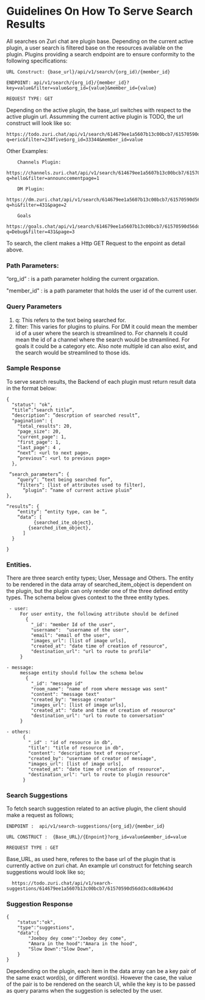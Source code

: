 # Guidelines On How To Serve Search Results


All searches on Zuri chat are plugin base. Depending on the current active plugin, a user search is filtered base on the resources available on the plugin. 
Plugins providing a search endpoint are to ensure conformity to the following specifications:

```
URL Construct: {base_url}/api/v1/search/{org_id)/{member_id} 
   
ENDPOINT: api/v1/search/{org_id}/{member_id}?key=value&filter=value&org_id={value}&member_id={value}  
   
REQUEST TYPE: GET 

```

Depending on the active plugin, the base_url switches with respect to the active plugin url. Assumming the current active plugin is TODO, the url construct will look like so:

```  
https://todo.zuri.chat/api/v1/search/614679ee1a5607b13c00bcb7/61570590d56dd3c4d8a9643d?q=eric&filter=234five$org_id=33344&member_id=value 
```

Other Examples:
```
    Channels Plugin:
    https://channels.zuri.chat/api/v1/search/614679ee1a5607b13c00bcb7/61570590d56dd3c4d8a9643d?q=hello&filter=announccementpage=1
 
    DM Plugin:
    https://dm.zuri.chat/api/v1/search/614679ee1a5607b13c00bcb7/61570590d56dd3c4d8a9643d?q=hi&filter=431&page=2
 
    Goals
    https://goals.chat/api/v1/search/614679ee1a5607b13c00bcb7/61570590d56dd3c4d8a9643d?q=Debug&filter=431&page=3

```

To search, the client makes a Http GET Request to the enpoint as detail above.  

### Path Parameters:

  “org_id” : is a path parameter holding the current orgazation.

  "member_id" : is a path parameter that holds the user id of the current user.

### Query Parameters
 1. q: This refers to the text being searched for.
 2. filter: This varies for plugins to pluins. For DM it could mean the member id of a user  where the search is streamlined to. For channels it could mean the id of a channel where the search  would be streamlined. For goals it could be a category etc. Also note multiple id can also exist, and the search would be streamlined to those ids.

 
 ### Sample Response
 To serve search results, the Backend of each plugin must return result data in the format below:

```
{
  "status": "ok", 
  “title”:”search title”,
  “description”: ”descrption of searched result”,
  "pagination": {
    "total_results": 20,   
    "page_size": 20, 
    "current_page": 1,      
    "first_page": 1,    
    "last_page": 4 ,
    “next”: <url to next page>,
    “previous”: <url to previous page>
  },

 “search_parameters”: {
  	“query”: ”text being searched for”,
  	“filters”: [list of attributes used to filter],
	  “plugin”: ”name of current active pluin”
},

“results”: { 
    “entity”: “entity type, can be ”,
    “data”: [
	      {searched_ite_object},
        {searched_item_object},
      ]
  }

}

```
### Entities.

There are three search entity types; User, Message and Others. The entity to be rendered in the data array of searched_item_object is dependent on the plugin, but the plugin can only render one of the three defined entity types. The schema below gives context to the three entity types.

```
 - user: 
     For user entity, the following attribute should be defined
       {
         "_id': "member Id of the user",
         "username":  "username of the user",
         "email": "email of the user",
         "images_url": [list of image urls],
         "created_at": "date time of creation of resource",
         "destination_url": "url to route to profile"
     }

- message: 
     message entity should follow the schema below
       {
         "_id": "message id"
         "room_name": "name of room where message was sent"
         "content": "message text"
         "created_by": "message creator"
         "images_url": [list of image urls],
         "created_at": "date and time of creation of resource"
         "destination_url": "url to route to conversation"
     }

- others:
      {
        "_id" : "id of resource in db",
        "title": "title of resource in db",
        "content": "description text of resource",
        "created_by": "username of creator of message",
        "images_url": [list of image urls],
        "created_at": "date time of creation of resource",
        "destination_url": "url to route to plugin resource"
      }

```

### Search Suggestions
To fetch search suggestion related to an active plugin, the client should make a request as follows;

``` ENDPOINT :  api/v1/search-suggestions/{org_id}/{member_id}  ```

``` URL CONSTRUCT :  {Base_URL}/{Enpoint}?org_id=value&member_id=value ```

``` RREQUEST TYPE : GET ```

Base_URL, as used here, referes to the base url of the plugin that is currently active on zuri chat. An example url construct for fetching search suggestions would look like so;

```
  https://todo.zuri.chat/api/v1/search-suggestions/614679ee1a5607b13c00bcb7/61570590d56dd3c4d8a9643d

```

### Suggestion Response 

```
{
	"status":"ok",
	"type":"suggestions",
	"data":{
		"Joeboy dey come":"Joeboy dey come", 
		"Amara in the hood":"Amara in the hood", 
		"Slow Down":"Slow Down",
	}
}

```
Depedending on the plugin, each item in the data array can be a key pair of the same exact word(s), or different word(s). However the case, the value of the pair is to be rendered on the search UI, while the key is to be passed as query params when the suggestion is selected by the user.

